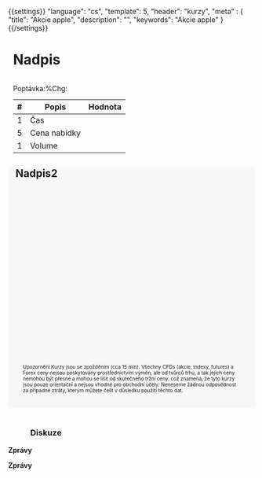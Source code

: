 {{settings}}
  "language": "cs",
  "template": 5,
  "header": "kurzy",
  "meta" : {
    "title": "Akcie apple",
    "description": "",
    "keywords": "Akcie apple"
  }
{{/settings}}
<script type="text/javascript">
    var url = "http://query.yahooapis.com/v1/public/yql";
    var symbol = 'AAPL';
    var data = encodeURIComponent("select * from yahoo.finance.quotes where symbol in ('" + symbol + "')");

    $.getJSON(url, 'q=' + data + "&format=json&diagnostics=true&env=http://datatables.org/alltables.env")
        .done(function (data) {
            $("#name").text(data.query.results.quote.Symbol);
            $("#date").text(data.query.results.quote.Date);
            $("#time").text(data.query.results.quote.LastTradeTime);
            $("#timen").text(data.query.results.quote.LastTradeTime);
            $("#result").text(data.query.results.quote.LastTradePriceOnly);
            $("#chg").text(data.query.results.quote.PercentChange);
            $("#chgb").text(data.query.results.quote.PercentChange);
            $("#bid").text(data.query.results.quote.LastTradePriceOnly);
            $("#bidb").text(data.query.results.quote.LastTradePriceOnly);
            $("#ask").text(data.query.results.quote.Ask);
            $("#volume").text(data.query.results.quote.Volume);
            $("#high").text(data.query.results.quote.HighLimit);
            $("#low").text(data.query.results.quote.LowLimit);

            if (data.query.results.quote.PercentChange.indexOf("+") != -1) {

                document.getElementById("chg").className = "greenText";
                //document.getElementById("chgb").className = "greenText";
                $("#chgb").addClass("greenText");
            }
            else {
                //alert(data.query.results.quote.PercentChange);

                document.getElementById("chg").className = "redText";
                //document.getElementById("chgb").className = "redText";
                $("#chgb").addClass("redText");
            }

        }).fail(function (jqxhr, textStatus, error) {
        var err = textStatus + ", " + error;
        $("#result").text('Request failed: ' + err);
    });
</script>


<div class="col-md-3 visible-xs">
<style>
.gsc-input-box {
height: 30px;
margin-top: 10px;
margin-left: 45px;
}

.cse .gsc-search-button input.gsc-search-button-v2, input.gsc-search-button-v2 {
margin-top: 12px;
height: 28px;
width: 70px;
}

hr {
display: block;
height: 1px;
border: 5px;
border-top: 1px solid #000000;
margin: 1em 0;
padding: 0;
}
</style>
<script src="./Akcie apple_files/6708.js" async="" type="text/javascript"></script>
<script async="" src="./Akcie apple_files/analytics.js"></script>
<script type="text/javascript" async="" src="./Akcie apple_files/cse.js"></script>
<script>
(function () {
var cx = '004554116648847298078:hctsadgejas';
var gcse = document.createElement('script');
gcse.type = 'text/javascript';
gcse.async = true;
gcse.src = (document.location.protocol == 'https:' ? 'https:' : 'http:') +
'//cse.google.com/cse.js?cx=' + cx;
var s = document.getElementsByTagName('script')[0];
s.parentNode.insertBefore(gcse, s);
})();
</script>

</div>
<div style="margin-left: 10px" class="row">
<h1>Nadpis</h1>
</div>
<div class="row">
<div class="col-lg-7">
<div style="margin-left: 10px" class="row">

<div class="col-lg-3 col-ms-12">
<div class="row">
<p style="float: left" class="datab">Poptávka: </p><p style="float: left" id="bidb" class="data"></p>
</div>
<div class="row">

<p style="float: left" class="datab">%Chg: </p><p style="float: left" id="chgb" class="data"></p>
</div>
</div>

<div class="col-lg-5 col-ms-12">
<table class="table">
<thead>
<tr>
<th>#</th>
<th>Popis</th>
<th>Hodnota</th>
</tr>
</thead>
<tbody>
<tr>
<td>1</td>
<td>Čas</td>
<td><span id="time"></span></td>

</tr>
<tr>
<td>5</td>
<td>Cena nabídky</td>
<td><span id="ask"></span></td>
</tr>
<tr>
<td>1</td>
<td>Volume</td>
<td><span id="volume"></span></td>
</tr>
</tbody>
</table>
</div><div class="col-lg-8 col-ms-12">
</div>
</div>
<div>
<div style="margin-top: 0px; background-color: #f8f8f8" class="row">
<div style="margin-left: 15px; margin-right: 15px; height: 350px">
<h2>Nadpis2</h2>
<!-- TradingView Widget BEGIN -->
<script type="text/javascript" src="https://d33t3vvu2t2yu5.cloudfront.net/tv.js"></script>
<script type="text/javascript">
new TradingView.widget({
"autosize": true,
  "symbol": "AAPL",
  "interval": "D",
  "timezone": "Etc/UTC",
  "theme": "White",
  "style": "1",
  "locale": "en",
  "toolbar_bg": "#f1f3f6",
  "allow_symbol_change": true,
  "hideideas": true,
  "show_popup_button": true,
  "popup_width": "1000",
  "popup_height": "650",
  "no_referral_id": true
});
</script>
<!-- TradingView Widget END -->

</div>
<p style="padding: 30px; font-size: 10px; margin-top: 20px" class='statement'><span
class="badge">Upozornění</span> Kurzy jsou se zpožděním (cca 15 min). Všechny CFDs (akcie, indexy, futures) a Forex ceny nejsou poskytovány prostřednictvím výměn, ale od tvůrců trhu, a tak jejich ceny nemohou být přesné a mohou se lišit od skutečného tržní ceny, což znamená, že tyto kurzy jsou pouze orientační a nejsou vhodné pro obchodní účely. Neneseme žádnou odpovědnost za případné ztráty, kterým můžete čelit v důsledku použití těchto dat.</a>

</p>
</div>
</div>
            
<div class="row">
<div style="margin-top: 40px" class="col-lg-3 col-ms-12">

</div>
<div style="padding-right: 70px" class="col-lg-9 col-ms-12">
<h3 style="margin-left: 45px" >Diskuze</h3>
<div style="margin-left: 45px;" class="fb-comments" data-href="http://www.forexsrovnavac.cz/akcie/apple"      data-numposts="10"
                                                                                                             data-width="100%"
                                                                                                             data-colorscheme="light"></div>
</div>
</div>
</div>
<!-- /.col-lg-8 -->
<div class="col-lg-5">
                <div class="visible-lg">
                <div>
                    <script type="text/javascript">
                        new TradingView.MiniWidget({
                            "container_id": "widget-2",
                            "tabs": [
                                "Crypto",
                                "Forex",
                                "Commodities"
                            ],
                            "symbols": {
                                "Crypto": [
                                    ["BTC/EUR", "KRAKEN:XBTEUR"],
                                    ["LTC/EUR", "KRAKEN:LTCEUR"],
                                    ["NMC/EUR", "KRAKEN:NMCEUR"],
                                    ["BTC/LTC", "KRAKEN:XBTLTC"],
                                    ["BTC/DGE", "KRAKEN:XBTXDG"]
                                ],
                                "Forex": [
                                    ["EUR/USD", "FX:EURUSD"],
                                    ["GBP/USD", "FX:GBPUSD"],
                                    ["USD/JPY", "FX:USDJPY"],
                                    ["USD/CHF", "FX:USDCHF"],
                                    ["AUD/USD", "FX:AUDUSD"],
                                    ["USD/CAD", "FX:USDCAD"]
                                ],
                                "Commodities": [
                                    [
                                        "Gold",
                                        "GC1!"
                                    ],
                                    [
                                        "Oil",
                                        "CL1!"
                                    ],
                                    [
                                        "Gas",
                                        "NG1!"
                                    ],
                                    [
                                        "Corn",
                                        "ZC1!"
                                    ]
                                ]
                            },
                            "gridLineColor": "#E9E9EA",
                            "fontColor": "#83888D",
                            "underLineColor": "#F0F0F0",
                            "timeAxisBackgroundColor": "#FFFFFF",
                            "trendLineColor": "#FF7965",
                            "activeTickerBackgroundColor": "#EDF0F3",
                            "large_chart_url": "https://www.tradingview.com/e/",
                            "noGraph": false,
                            "width": 400
                        });
                    </script>
                </div>
                <div class="panel-body">
                    <div class="row" style="margin-left: 0px">
                        <!--<div class="rssDiv">-->
                        <p><strong>Zprávy</strong></p>
                        <div id="rss_obal">
                            <div id="divRss"></div>
                        </div>
                        <!--</div>-->
                    </div>
                </div>
                </div>
                <div class="visible-xs visible-ms visible-md">
                    <div>
                        <script type="text/javascript">
                            new TradingView.MiniWidget({
                                "container_id": "widget-2",
                                "tabs": [
                                    "Crypto",
                                    "Forex",
                                    "Commodities"
                                ],
                                "symbols": {
                                    "Crypto": [
                                        ["BTC/EUR", "KRAKEN:XBTEUR"],
                                        ["LTC/EUR", "KRAKEN:LTCEUR"],
                                        ["NMC/EUR", "KRAKEN:NMCEUR"],
                                        ["BTC/LTC", "KRAKEN:XBTLTC"],
                                        ["BTC/DGE", "KRAKEN:XBTXDG"]
                                    ],
                                    "Forex": [
                                        ["EUR/USD", "FX:EURUSD"],
                                        ["GBP/USD", "FX:GBPUSD"],
                                        ["USD/JPY", "FX:USDJPY"],
                                        ["USD/CHF", "FX:USDCHF"],
                                        ["AUD/USD", "FX:AUDUSD"],
                                        ["USD/CAD", "FX:USDCAD"]
                                    ],
                                    "Commodities": [
                                        [
                                            "Gold",
                                            "GC1!"
                                        ],
                                        [
                                            "Oil",
                                            "CL1!"
                                        ],
                                        [
                                            "Gas",
                                            "NG1!"
                                        ],
                                        [
                                            "Corn",
                                            "ZC1!"
                                        ]
                                    ]
                                },
                                "gridLineColor": "#E9E9EA",
                                "fontColor": "#83888D",
                                "underLineColor": "#F0F0F0",
                                "timeAxisBackgroundColor": "#FFFFFF",
                                "trendLineColor": "#FF7965",
                                "activeTickerBackgroundColor": "#EDF0F3",
                                "large_chart_url": "https://www.tradingview.com/e/",
                                "noGraph": false,
                                "width": 300
                            });
                        </script>
                    </div>
                    <div class="panel-body">
                        <div class="row" style="margin-left: 0px">
                            <!--<div class="rssDiv">-->
                            <p><strong>Zprávy</strong></p>
                            <div id="rss_obal_small">
                                <div id="divRssSmall"></div>
                            </div>
                            <!--</div>-->
                        </div>
                    </div>
                </div>
            </div>
</div>